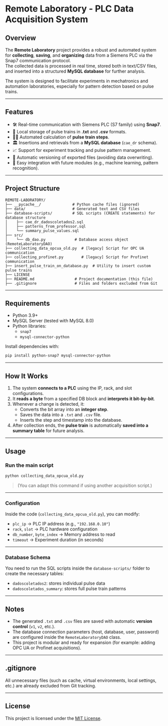 # Remote Laboratory - PLC Data Acquisition System

## Overview

The **Remote Laboratory** project provides a robust and automated system for **collecting**, **saving**, and **organizing** data from a Siemens PLC via the Snap7 communication protocol.  
The collected data is processed in real time, stored both in text/CSV files, and inserted into a structured **MySQL database** for further analysis.

The system is designed to facilitate experiments in mechatronics and automation laboratories, especially for pattern detection based on pulse trains.

---

## Features

- 🛠️ Real-time communication with Siemens PLC (S7 family) using **Snap7**.
- 💄 Local storage of pulse trains in **.txt** and **.csv** formats.
- 🧑‍🧬 Automated calculation of **pulse train steps**.
- 🏛️ Insertions and retrievals from a **MySQL database** (`cae_dr` schema).
- 📈 Support for experiment tracking and pulse pattern management.
- 🧹 Automatic versioning of exported files (avoiding data overwriting).
- 🧹 Easy integration with future modules (e.g., machine learning, pattern recognition).

---

## Project Structure

```
REMOTE-LABORATORY/
├── __pycache__/              # Python cache files (ignored)
├── data/                     # Generated text and CSV files
├── database-scripts/         # SQL scripts (CREATE statements) for database structure
│    ├── cae_dr_dadoscoletados2.sql
│    ├── patterns_from_professor.sql
│    └── summary_pulse_values.sql
├── src/
│    └── db_dao.py             # Database access object (RemoteLaboratoryDAO)
├── collecting_data_opcua_old.py  # [legacy] Script for OPC UA communication
├── collecting_profinet.py        # [legacy] Script for Profinet communication
├── insert_pulse_train_on_database.py  # Utility to insert custom pulse trains
├── LICENSE
├── README.md                  # Project documentation (this file)
├── .gitignore                 # Files and folders excluded from Git
```

---

## Requirements

- Python 3.9+
- MySQL Server (tested with MySQL 8.0)
- Python libraries:
  - `snap7`
  - `mysql-connector-python`

Install dependencies with:

```bash
pip install python-snap7 mysql-connector-python
```

---

## How It Works

1. The system **connects to a PLC** using the IP, rack, and slot configurations.
2. It **reads a byte** from a specified DB block and **interprets it bit-by-bit**.
3. Whenever a change is detected, it:
   - Converts the bit array into an **integer step**.
   - Saves the data into a `.txt` and `.csv` file.
   - Inserts the step and timestamp into the database.
4. After collection ends, the **pulse train** is automatically **saved into a summary table** for future analysis.

---

## Usage

### Run the main script

```bash
python collecting_data_opcua_old.py
```

> (You can adapt this command if using another acquisition script.)

---

### Configuration

Inside the code (`collecting_data_opcua_old.py`), you can modify:

- `plc_ip` → PLC IP address (e.g., `"192.168.0.10"`)
- `rack`, `slot` → PLC hardware configuration
- `db_number`, `byte_index` → Memory address to read
- `timeout` → Experiment duration (in seconds)

---

### Database Schema

You need to run the SQL scripts inside the `database-scripts/` folder to create the necessary tables:

- `dadoscoletados2`: stores individual pulse data
- `dadoscoletados_summary`: stores full pulse train patterns

---

## Notes

- The generated `.txt` and `.csv` files are saved with automatic **version control** (`v1`, `v2`, etc.).
- The database connection parameters (host, database, user, password) are configured inside the `RemoteLaboratoryDAO` class.
- This project is modular and ready for expansion (for example: adding OPC UA or Profinet acquisitions).

---

## .gitignore

All unnecessary files (such as cache, virtual environments, local settings, etc.) are already excluded from Git tracking.

---

## License

This project is licensed under the [MIT License](LICENSE).
